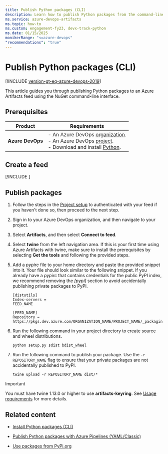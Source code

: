 ```yaml
---
title: Publish Python packages (CLI)
description: Learn how to publish Python packages from the command-line interface.
ms.service: azure-devops-artifacts
ms.topic: how-to
ms.custom: engagement-fy23, devx-track-python
ms.date: 01/15/2025
monikerRange: "<=azure-devops"
"recommendations": "true"
---
```


# Publish Python packages (CLI)

[!INCLUDE [version-gt-eq-azure-devops-2019](../../includes/version-gt-eq-2019.md)]

This article guides you through publishing Python packages to an Azure Artifacts feed using the NuGet command-line interface.

## Prerequisites

| **Product**        | **Requirements**                                                                                                                                                                                                                                                                                                                        |
|--------------------|-----------------------------------------------------------------------------------------------------------------------------------------------------------------------------------------------------------------------------------------------------------------------------------------------------------------------------------------|
| **Azure DevOps**   | - An Azure DevOps [organization](../../organizations/accounts/create-organization.md).<br>- An Azure DevOps [project](../../organizations/projects/create-project.md).<br> - Download and install [Python](https://www.python.org/downloads/). |

## Create a feed

[!INCLUDE [](../includes/create-feed.md)]

## Publish packages

1. Follow the steps in the [Project setup](../python/project-setup-python.md#project-setup) to authenticated with your feed if you haven't done so, then proceed to the next step.

1. Sign in to your Azure DevOps organization, and then navigate to your project.

1. Select **Artifacts**, and then select **Connect to feed**.

1. Select **twine** from the left navigation area. If this is your first time using Azure Artifacts with twine, make sure to install the prerequisites by selecting **Get the tools** and following the provided steps.

1. Add a *pypirc* file to your home directory and paste the provided snippet into it. Your file should look similar to the following snippet. If you already have a *pypirc* that contains credentials for the public PyPI index, we recommend removing the *[pypi]* section to avoid accidentally publishing private packages to PyPI.

    ```
    [distutils]
    Index-servers =
    FEED_NAME
    
    [FEED_NAME]
    Repository = https://pkgs.dev.azure.com/ORGANIZATION_NAME/PROJECT_NAME/_packaging/FEED_NAME/pypi/upload/
    ```

1. Run the following command in your project directory to create source and wheel distributions.

    ```
    python setup.py sdist bdist_wheel
    ```

1. Run the following command to publish your package. Use the `-r REPOSITORY_NAME` flag to ensure that your private packages are not accidentally published to PyPI.

    ```
    twine upload -r REPOSITORY_NAME dist/*
    ```

> [!IMPORTANT]
> You must have twine 1.13.0 or higher to use **artifacts-keyring**. See [Usage requirements](https://github.com/microsoft/artifacts-keyring#requirements) for more details.

## Related content

- [Install Python packages (CLI)](install-python-packages.md)

- [Publish Python packages with Azure Pipelines (YAML/Classic)](../../pipelines/artifacts/pypi.md)

- [Use packages from PyPi.org](../python/use-packages-from-pypi.md)

